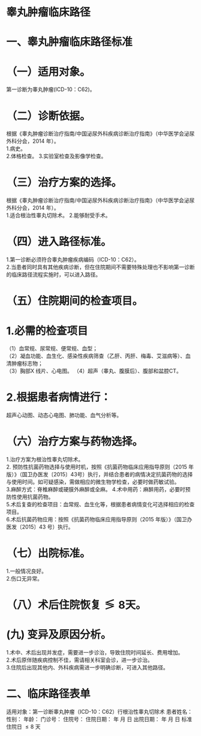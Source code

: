 # 睾丸肿瘤临床路径  
# 一、睾丸肿瘤临床路径标准  
# （一）适用对象。  
第一诊断为睾丸肿瘤(ICD-10：C62)。  
# （二）诊断依据。  
根据《睾丸肿瘤诊断治疗指南/中国泌尿外科疾病诊断治疗指南》（中华医学会泌尿外科分会，2014 年）。  
1.病史。  
2.体格检查。 3.实验室检查及影像学检查。  
# （三）治疗方案的选择。  
根据《睾丸肿瘤诊断治疗指南/中国泌尿外科疾病诊断治疗指南》（中华医学会泌尿外科分会，2014 年）。  
1.适合根治性睾丸切除术。 2.能够耐受手术。  
# （四）进入路径标准。  
1.第一诊断必须符合睾丸肿瘤疾病编码（ICD-10：C62）。  
2.当患者同时具有其他疾病诊断，但在住院期间不需要特殊处理也不影响第一诊断的临床路径流程实施时，可以进入路径。  
# （五）住院期间的检查项目。  
# 1.必需的检查项目  
（1）血常规、尿常规、便常规、血型；  
（2）凝血功能、血生化、感染性疾病筛查（乙肝、丙肝、梅毒、艾滋病等）、血清肿瘤标志物；  
（3）胸部X 线片、心电图。 （4）超声（睾丸、腹膜后）、腹部和盆腔CT。  
# 2.根据患者病情进行：  
超声心动图、动态心电图、肺功能、血气分析等。  
# （六）治疗方案与药物选择。  
1.治疗方案为根治性睾丸切除术。  
2. 预防性抗菌药物选择与使用时机，按照《抗菌药物临床应用指导原则（2015 年版）》（国卫办医发〔2015〕43号）执行，并结合患者的病情决定抗菌药物的选择与使用时间。如可疑感染，需做相应的微生物学检查，必要时做药敏试验。  
3.麻醉方式：脊椎麻醉或硬膜外麻醉或全麻。 4.术中用药：麻醉用药，必要时预防性使用抗菌药物。  
5.术后复查的检查项目：血常规、血生化等，根据患者病情变化可选择相应的检查项目。  
6.术后抗菌药物应用：按照《抗菌药物临床应用指导原则（2015 年版）》（国卫办医发〔2015〕43 号）执行。  
# （七）出院标准。  
1.一般情况良好。  
2.伤口无异常。  
# （八）术后住院恢复$\lessgtr8$天。  
#  (九) 变异及原因分析。  
1.术中、术后出现并发症，需要进一步诊治，导致住院时间延长、费用增加。  
2.术后原伴随疾病控制不佳，需请相关科室会诊，进一步诊治。  
3.住院后出现其他内、外科疾病需进一步明确诊断，可进入其他路径。  
# 二、临床路径表单  
适用对象：第一诊断睾丸肿瘤（ICD-10：C62）行根治性睾丸切除术 患者姓名：        性别：     年龄：     门诊号：         住院号：            住院日期：     年  月  日     出院日期：     年  月  日   标准住院日 ${\leqslant}8$ 天  
